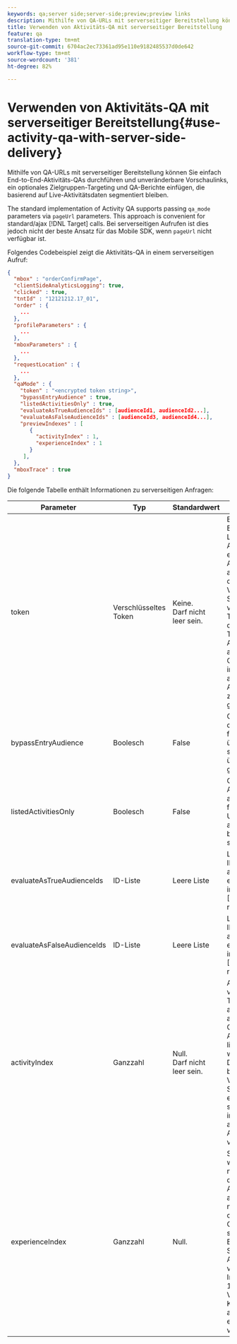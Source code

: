 ```yaml
---
keywords: qa;server side;server-side;preview;preview links
description: Mithilfe von QA-URLs mit serverseitiger Bereitstellung können Sie einfach End-to-End-Aktivitäts-QAs durchführen und unveränderbare Vorschaulinks, ein optionales Zielgruppen-Targeting und QA-Berichte einfügen, die basierend auf Live-Aktivitätsdaten segmentiert bleiben.
title: Verwenden von Aktivitäts-QA mit serverseitiger Bereitstellung
feature: qa
translation-type: tm+mt
source-git-commit: 6704ac2ec73361ad95e110e9182485537d0de642
workflow-type: tm+mt
source-wordcount: '381'
ht-degree: 82%

---
```



# Verwenden von Aktivitäts-QA mit serverseitiger Bereitstellung{#use-activity-qa-with-server-side-delivery}

Mithilfe von QA-URLs mit serverseitiger Bereitstellung können Sie einfach End-to-End-Aktivitäts-QAs durchführen und unveränderbare Vorschaulinks, ein optionales Zielgruppen-Targeting und QA-Berichte einfügen, die basierend auf Live-Aktivitätsdaten segmentiert bleiben.

The standard implementation of Activity QA supports passing `qa_mode` parameters via `pageUrl` parameters. This approach is convenient for standard/ajax [!DNL Target] calls. Bei serverseitigen Aufrufen ist dies jedoch nicht der beste Ansatz für das Mobile SDK, wenn `pageUrl` nicht verfügbar ist.

Folgendes Codebeispiel zeigt die Aktivitäts-QA in einem serverseitigen Aufruf:

```json
{
  "mbox" : "orderConfirmPage",
  "clientSideAnalyticsLogging": true,
  "clicked" : true,
  "tntId" : "12121212.17_01",
  "order" : {
    ...
  },
  "profileParameters" : {
    ...
  },
  "mboxParameters" : {
    ...
  },
  "requestLocation" : {
    ...
  },
  "qaMode" : {
    "token" : "<encrypted token string>",
    "bypassEntryAudience" : true,
    "listedActivitiesOnly" : true,
    "evaluateAsTrueAudienceIds" : [audienceId1, audienceId2...],
    "evaluateAsFalseAudienceIds" : [audienceId3, audienceId4...],
    "previewIndexes" : [
       {
         "activityIndex" : 1,
         "experienceIndex" : 1
       }
     ],
  },
  "mboxTrace" : true
}
```

Die folgende Tabelle enthält Informationen zu serverseitigen Anfragen:

| Parameter | Typ | Standardwert | Beschreibung |
|--- |--- |--- |--- |
| token | Verschlüsseltes Token | Keine.<br>Darf nicht leer sein. | Ein verschlüsseltes Element, das die Liste der Aktivitäts-IDs enthält, die in der Aktivitäts-QA ausgeführt werden dürfen.<br>Validierungsregeln: Sollte ein verschlüsseltes Token sein, das zu dem in der [!DNL Target] Anforderung angegebenen Client gehört. Alle im Token angegebenen Aktivitäten müssen zu dem Client gehören. |
| bypassEntryAudience | Boolesch | False | Gibt an, ob Ziele der Einstiegsstufe für QA-Aktivitäten überprüft werden sollen oder als übereinstimmend gelten. |
| listedActivitiesOnly | Boolesch | False | Gibt an, ob QA-Aktivitäten isoliert ausgeführt oder für die aktuelle Umgebung als aktive Aktivitäten bewertet werden sollen. |
| evaluateAsTrueAudienceIds | ID-Liste | Leere Liste | List of audience IDs that should always be evaluated as true in the scope of the [!DNL Target] request. |
| evaluateAsFalseAudienceIds | ID-Liste | Leere Liste | List of audience IDs that should always be evaluated as false in the scope of the [!DNL Target] request. |
| activityIndex | Ganzzahl | Null.<br>Darf nicht leer sein. | Aktivitätsindex im verschlüsselten Token. Wenn activityIndex außerhalb der Grenzwerte der Aktivität im Token liegt oder null ist, wird er ignoriert. Der Index beginnt bei 1.<br>Validierungsregeln: Sollte mindestens ein Aktivitätsindex sein und auf eine im Token angegebene Aktivität verweisen. |
| experienceIndex | Ganzzahl | Null. | Sofern angegeben, wird ein Erlebnis nach dem Index in der Aktivitätsdefinition ausgewählt. Wenn nicht angegeben oder außerhalb der Grenzwerte, wird stattdessen die Erlebnisselektor-Strategie der Aktivität verwendet. Der Index beginnt bei 1.  Validierungsregeln: Kann null sein oder auf ein Erlebnis in einer Aktivität verweisen. |